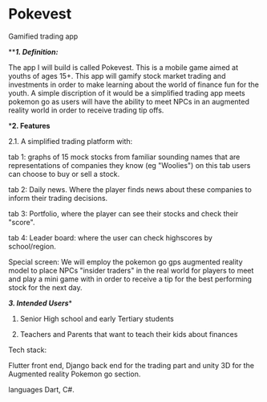 # Pokevest
Gamified trading app

*********1. Definition:*******

The app I will build is called Pokevest. This is a mobile game aimed at youths of ages 15+. This app will gamify stock market trading and investments in order to make learning about the world of finance fun for the youth. A simple discription of it would be a simplified trading app meets pokemon go as users will have the ability to meet NPCs in an augmented reality world in order to receive trading tip offs.

*********2. Features********

2.1. A simplified trading platform with: 

tab 1: graphs of 15 mock stocks from familiar sounding names that are representations of companies they know (eg "Woolies") on this tab users can choose to buy or sell a stock. 

tab 2: Daily news. Where the player finds news about these companies to inform their trading decisions.

tab 3: Portfolio, where the player can see their stocks and check their "score".

tab 4: Leader board: where the user can check highscores by school/region.

Special screen: We will employ the pokemon go gps augmented reality model to place NPCs "insider traders" in the real world for players to meet and play a mini game with in order to receive a tip for the best performing stock for the next day.

*********3. Intended Users**********

1. Senior High school and early Tertiary students

2. Teachers and Parents that want to teach their kids about finances

Tech stack:

Flutter front end, Django back end for the trading part and unity 3D for the Augmented reality Pokemon go section.

languages Dart, C#.
